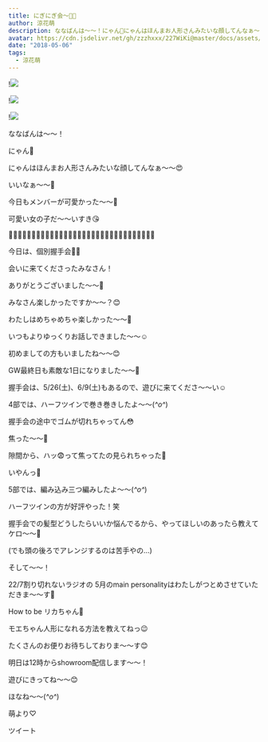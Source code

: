```yaml
---
title: にぎにぎ会〜🙌🏻
author: 涼花萌
description: ななばんは〜〜！にゃん💓にゃんはほんまお人形さんみたいな顔してんなぁ〜〜😍いいなぁ〜〜💓今日もメンバーが可愛...
avatar: https://cdn.jsdelivr.net/gh/zzzhxxx/227WiKi@master/docs/assets/photo/avatar/moe.jpg
date: "2018-05-06"
tags:
  - 涼花萌
---
```


!![](https://cdn.jsdelivr.net/gh/zzzhxxx/227WiKi-image@master/blog-image/moe-2018-05-06_1.jpg)

!![](https://cdn.jsdelivr.net/gh/zzzhxxx/227WiKi-image@master/blog-image/moe-2018-05-06_2.jpg)

!![](https://cdn.jsdelivr.net/gh/zzzhxxx/227WiKi-image@master/blog-image/moe-2018-05-06_3.jpg)










ななばんは〜〜！









にゃん💓








にゃんはほんまお人形さんみたいな顔してんなぁ〜〜😍






いいなぁ〜〜💓











今日もメンバーが可愛かった〜〜💓






可愛い女の子だ〜〜いすき😘

















🙌🏻🙌🏻🙌🏻🙌🏻🙌🏻🙌🏻🙌🏻🙌🏻🙌🏻🙌🏻🙌🏻🙌🏻🙌🏻🙌🏻🙌🏻🙌🏻




今日は、個別握手会🙌🏻









会いに来てくださったみなさん！






ありがとうございました〜〜💓














みなさん楽しかったですか〜〜？😊






わたしはめちゃめちゃ楽しかった〜〜💓









いつもよりゆっくりお話しできました〜〜☺️





初めましての方もいましたね〜〜😊






GW最終日も素敵な1日になりました〜〜🤗














握手会は、5/26(土)、6/9(土)もあるので、遊びに来てくださ〜〜い☺️
















4部では、ハーフツインで巻き巻きしたよ〜〜(*^o^*)








握手会の途中でゴムが切れちゃってん😳






焦った〜〜🙈










隙間から、ハッ😨って焦ってたの見られちゃった🙈





いやんっ🙈













5部では、編み込み三つ編みしたよ〜〜(*^o^*)











ハーフツインの方が好評やった！笑












握手会での髪型どうしたらいいか悩んでるから、やってほしいのあったら教えてケロ〜〜🐸









(でも頭の後ろでアレンジするのは苦手やの…)



















そして〜〜！





22/7割り切れないラジオの
5月のmain personalityはわたしがつとめさせていただきま〜〜す🤗







How to be リカちゃん💓







モエちゃん人形になれる方法を教えてねっ😉








たくさんのお便りお待ちしておりま〜〜す😊












明日は12時からshowroom配信します〜〜！





遊びにきってね〜〜😊










ほなね〜〜(*^o^*)






萌より♡


ツイート



